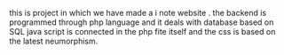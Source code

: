 this is project in which we have made a i note website . the backend is programmed through php language and it deals with database based on SQL
java script is connected in the php fite itself and the css is based on the latest neumorphism.
